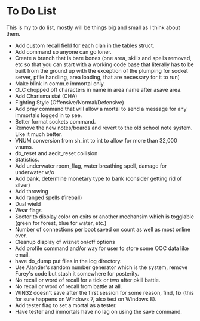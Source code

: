 To Do List
==========

This is my to do list, mostly will be things big and small as I think about them.

  - Add custom recall field for each clan in the tables struct.
  - Add command so anyone can go loner.
  - Create a branch that is bare bones (one area, skills and spells removed, etc so that you can 
    start with a working code base that literally has to be built from the ground up with the 
    exception of the plumping for socket server, pfile handling, area loading, that are necessary
    for it to run)
  - Make blink in comm.c immortal only.
  - OLC chopped off characters in name in area name after asave area.
  - Add Charisma stat (CHA)
  - Fighting Style (Offensive/Normal/Defensive)
  - Add pray command that will allow a mortal to send a message for any immortals logged in to see.
  - Better format sockets command.
  - Remove the new notes/boards and revert to the old school note system.  Like it much better.
  - VNUM conversion from sh_int to int to allow for more than 32,000 vnums.
  - do_reset and aedit_reset collision
  - Statistics.
  - Add underwater room_flag, water breathing spell, damage for underwater w/o
  - Add bank, determine monetary type to bank (consider getting rid of silver)
  - Add throwing
  - Add ranged spells (fireball)
  - Dual wield
  - Wear flags
  - Sector to display color on exits or another mechansim which is togglable (green for forest, blue for water, etc.)
  - Number of connections per boot saved on count as well as most online ever.
  - Cleanup display of wiznet on/off options
  - Add profile command and/or way for user to store some OOC data like email.
  - have do_dump put files in the log directory.
  - Use Alander's random number generator which is the system, remove Furey's code but stash it somewhere for posterity.
  - No recall or word of recall for a tick or two after pkill battle.  
  - No recall or word of recall from battle at all.
  - WIN32 doesn't save after the first session for some reason, find, fix (this for sure happens
    on Windows 7, also test on Windows 8).
  - Add tester flag to set a mortal as a tester.
  - Have tester and immortals have no lag on using the save command.